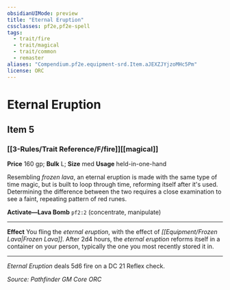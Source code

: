 ```yaml
---
obsidianUIMode: preview
title: "Eternal Eruption"
cssclasses: pf2e,pf2e-spell
tags:
  - trait/fire
  - trait/magical
  - trait/common
  - remaster
aliases: "Compendium.pf2e.equipment-srd.Item.aJEXZJYjzoMHc5Pm"
license: ORC
---
```

# Eternal Eruption
## Item 5
### [[3-Rules/Trait Reference/F/fire]][[magical]]


**Price** 160 gp; 
**Bulk** L; **Size** med
**Usage** held-in-one-hand

Resembling _frozen lava_, an eternal eruption is made with the same type of time magic, but is built to loop through time, reforming itself after it's used. Determining the difference between the two requires a close examination to see a faint, repeating pattern of red runes.

**Activate—Lava Bomb** `pf2:2` (concentrate, manipulate)

* * *

**Effect** You fling the _eternal eruption_, with the effect of _[[Equipment/Frozen Lava|Frozen Lava]]_. After 2d4 hours, the _eternal eruption_ reforms itself in a container on your person, typically the one you most recently stored it in.

* * *

_Eternal Eruption_ deals 5d6 fire on a DC 21 Reflex check.

*Source: Pathfinder GM Core*
*ORC*